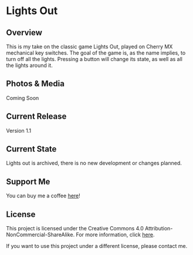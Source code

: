 # Lights Out

## Overview
This is my take on the classic game Lights Out, played on Cherry MX mechanical key switches. The goal of the game is, as the name implies, to turn off all the lights. Pressing a button will change its state, as well as all the lights around it. 

## Photos & Media
Coming Soon

## Current Release
Version 1.1

## Current State
Lights out is archived, there is no new development or changes planned.


## Support Me
You can buy me a coffee [here](https://www.buymeacoffee.com/jimheaney)!

## License
This project is licensed under the Creative Commons 4.0 Attribution-NonCommercial-ShareAlike. For more information, click [here](https://creativecommons.org/licenses/by-nc-sa/4.0/).

If you want to use this project under a different license, please contact me. 
